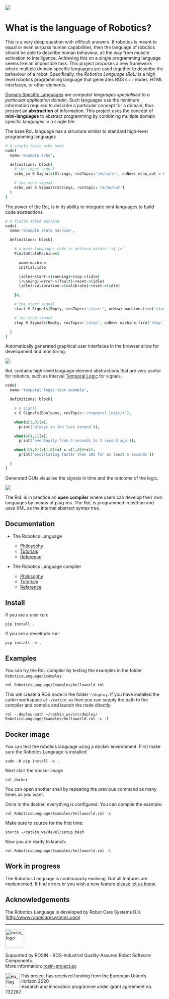 ![](RoboticsLanguage/Documentation/Assets/rol-logo.png)

# What is the language of Robotics?

This is a very deep question with difficult answers. If robotics is meant to equal or even surpass human capabilities, then the language of robotics should be able to describe human behaviour, all the way from muscle activation to intelligence. Achieving this on a single programming language seems like an impossible task. This project proposes a new framework where multiple domain specific languages are used together to describe the behaviour of a robot. Specifically, the *Robotics Language (RoL)* is a high level robotics programming language that generates ROS c++ nodes, HTML interfaces, or other elements.

[Domain Specific Languages](https://en.wikipedia.org/wiki/Domain-specific_language) *are computer languages specialised to a particular application domain*. Such languages use the minimum information required to describe a particular concept for a domain, thus present an **abstraction** of information. This project uses the concept of **mini-languages** to abstract programming by combining multiple domain specific languages in a single file.  



The base RoL language has a structure similar to standard high-level programming languages

```coffeescript
# A simple topic echo node
node(
  name:'example echo',

  definitions: block(
    # the input signal
    echo_in ∈ Signals(Strings, rosTopic:'/echo/in', onNew: echo_out = echo_in ),

    # the echo signal
    echo_out ∈ Signals(Strings, rosTopic:'/echo/out')
  )
)
```

The power of the RoL is in its ability to integrate mini-languages to build code abstractions.

```coffeescript
# A finite state machine
node(
  name:'example state machine',

  definitions: block(

    # a mini-language: code is defined within `<{ }>`
    FiniteStateMachine<{

      name:machine
      initial:idle

      (idle)-start->(running)-stop->(idle)
      (running)-error->(fault)-reset->(idle)
      (idle)-calibration->(calibrate)-reset->(idle)

    }>,

    # the start signal
    start ∈ Signals(Empty, rosTopic:'/start', onNew: machine.fire('start')),

    # the stop signal
    stop ∈ Signals(Empty, rosTopic:'/stop', onNew: machine.fire('stop'))

  )
)
```
Automatically generated graphical user interfaces in the browser allow for development and monitoring.

![](RoboticsLanguage/Documentation/Assets/FiniteStateMachine.png)


RoL contains high-level language element abstractions that are very useful for robotics, such as Interval [Temporal Logic](https://en.wikipedia.org/wiki/Temporal_logic) for signals.


```coffeescript
node(
  name:'temporal logic test example',

  definitions: block(

    # a signal
    x ∈ Signals(Booleans, rosTopic:'/temporal_logic/x'),

    when(□[1,0](x),
      print('always in the last second')),

    when(◇[4,1](x),
      print('eventually from 4 seconds to 1 second ago')),

    when(□[5,0](◇[1,0](x) ∧ ◇[1,0](¬x)),
      print('oscillating faster then 1Hz for at least 5 seconds'))

  )
)
```

Generated GUIs visualise the signals in time and the outcome of the logic.


![](RoboticsLanguage/Documentation/Assets/TemporalLogic.png)


The RoL is in practice an **open compiler** where users can develop their own languages by means of plug-ins. The RoL is programmed in python and uses XML as the internal abstract syntax tree.

## Documentation

- The Robotics Language
  - [Philosophy](RoboticsLanguage/Documentation/Language/Philosophy/README.md)
  - [Tutorials](RoboticsLanguage/Documentation/Language/Tutorials/README.md)
  - [Reference](RoboticsLanguage/Documentation/Language/Reference/README.md)

- The Robotics Language compiler
  - [Philosophy](RoboticsLanguage/Documentation/Compiler/Philosophy/README.md)
  - [Tutorials](RoboticsLanguage/Documentation/Compiler/Tutorials/README.md)
  - [Reference](RoboticsLanguage/Documentation/Compiler/Reference/README.md)


## Install

If you are a user run:
```shell
pip install .
```

If you are a developer run:
```shell
pip install -e .
```

## Examples
You can try the RoL compiler by testing the examples in the folder `RoboticsLanguage/Examples`:

```shell
rol RoboticsLanguage/Examples/helloworld.rol
```

This will create a ROS node in the folder `~/deploy`. If you have installed the catkin workspace at `~/catkin_ws` then you can supply the path to the compiler and compile and launch the node directly:

```shell
rol --deploy-path ~/catkin_ws/src/deploy/ RoboticsLanguage/Examples/helloworld.rol -c -l
```

## Docker image

You can test the robotics language using a docker environment. First make sure the Robotics Language is installed

```shell
sudo -H pip install -e .
```

Next start the docker image

```shell
rol_docker
```

You can open another shell by repeating the previous command as many times as you want.

Once in the docker, everything is configured. You can compile the example:

```shell
rol RoboticsLanguage/Examples/helloworld.rol -c
```

Make sure to source for the first time:

```shell
source ~/catkin_ws/devel/setup.bash
```

Now you are ready to launch:

```shell
rol RoboticsLanguage/Examples/helloworld.rol -l
```

## Work in progress

The Robotics Language is continuously evolving. Not all features are implemented. If find errors or you wish a new feature [please let us know](https://github.com/robotcaresystems/RoboticsLanguage/issues).


## Acknowledgements

The Robotics Language is developed by Robot Care Systems B.V. (http://www.robotcaresystems.com)

***
<!--
    ROSIN acknowledgement from the ROSIN press kit
    @ https://github.com/rosin-project/press_kit
-->

<a href="http://rosin-project.eu">
  <img src="http://rosin-project.eu/wp-content/uploads/rosin_ack_logo_wide.png"
       alt="rosin_logo" height="60" >
</a>

Supported by ROSIN - ROS-Industrial Quality-Assured Robot Software Components.  
More information: <a href="http://rosin-project.eu">rosin-project.eu</a>

<img src="http://rosin-project.eu/wp-content/uploads/rosin_eu_flag.jpg"
     alt="eu_flag" height="45" align="left" >  

This project has received funding from the European Union’s Horizon 2020  
research and innovation programme under grant agreement no. 732287.
